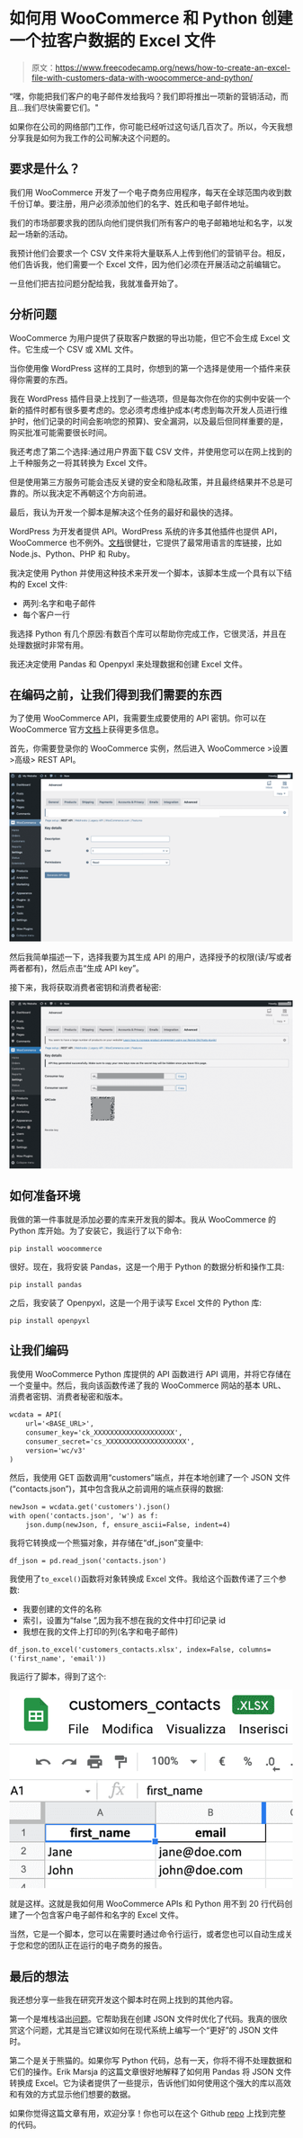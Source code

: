 # 如何用 WooCommerce 和 Python 创建一个拉客户数据的 Excel 文件

> 原文：<https://www.freecodecamp.org/news/how-to-create-an-excel-file-with-customers-data-with-woocommerce-and-python/>

“嘿，你能把我们客户的电子邮件发给我吗？我们即将推出一项新的营销活动，而且…我们尽快需要它们。"

如果你在公司的网络部门工作，你可能已经听过这句话几百次了。所以，今天我想分享我是如何为我工作的公司解决这个问题的。

## 要求是什么？

我们用 WooCommerce 开发了一个电子商务应用程序，每天在全球范围内收到数千份订单。要注册，用户必须添加他们的名字、姓氏和电子邮件地址。

我们的市场部要求我的团队向他们提供我们所有客户的电子邮箱地址和名字，以发起一场新的活动。

我预计他们会要求一个 CSV 文件来将大量联系人上传到他们的营销平台。相反，他们告诉我，他们需要一个 Excel 文件，因为他们必须在开展活动之前编辑它。

一旦他们把吉拉问题分配给我，我就准备开始了。

## 分析问题

WooCommerce 为用户提供了获取客户数据的导出功能，但它不会生成 Excel 文件。它生成一个 CSV 或 XML 文件。

当你使用像 WordPress 这样的工具时，你想到的第一个选择是使用一个插件来获得你需要的东西。

我在 WordPress 插件目录上找到了一些选项，但是每次你在你的实例中安装一个新的插件时都有很多要考虑的。您必须考虑维护成本(考虑到每次开发人员进行维护时，他们记录的时间会影响您的预算)、安全漏洞，以及最后但同样重要的是，购买批准可能需要很长时间。

我还考虑了第二个选择:通过用户界面下载 CSV 文件，并使用您可以在网上找到的上千种服务之一将其转换为 Excel 文件。

但是使用第三方服务可能会违反关键的安全和隐私政策，并且最终结果并不总是可靠的。所以我决定不再朝这个方向前进。

最后，我认为开发一个脚本是解决这个任务的最好和最快的选择。

WordPress 为开发者提供 API。WordPress 系统的许多其他插件也提供 API，WooCommerce 也不例外。[文档](https://docs.woocommerce.com/document/woocommerce-rest-api/)很健壮，它提供了最常用语言的库链接，比如 Node.js、Python、PHP 和 Ruby。

我决定使用 Python 并使用这种技术来开发一个脚本，该脚本生成一个具有以下结构的 Excel 文件:

*   两列:名字和电子邮件
*   每个客户一行

我选择 Python 有几个原因:有数百个库可以帮助你完成工作，它很灵活，并且在处理数据时非常有用。

我还决定使用 Pandas 和 Openpyxl 来处理数据和创建 Excel 文件。

## 在编码之前，让我们得到我们需要的东西

为了使用 WooCommerce API，我需要生成要使用的 API 密钥。你可以在 WooCommerce 官方[文档](https://docs.woocommerce.com/document/woocommerce-rest-api/)上获得更多信息。

首先，你需要登录你的 WooCommerce 实例，然后进入 WooCommerce >设置>高级> REST API。

![0-1](img/fc98abf7620546453569296de5d01e93.png)

然后我简单描述一下，选择我要为其生成 API 的用户，选择授予的权限(读/写或者两者都有)，然后点击“生成 API key”。

接下来，我将获取消费者密钥和消费者秘密:

![screencapture-marcoventuritest-it-wooTest-wp-admin-admin-php-2021-10-06-17_19_38](img/6a478768f687d582c7485d13b23544f9.png)

## 如何准备环境

我做的第一件事就是添加必要的库来开发我的脚本。我从 WooCommerce 的 Python 库开始。为了安装它，我运行了以下命令:

```
pip install woocommerce 
```

很好。现在，我将安装 Pandas，这是一个用于 Python 的数据分析和操作工具:

```
pip install pandas 
```

之后，我安装了 Openpyxl，这是一个用于读写 Excel 文件的 Python 库:

```
pip install openpyxl 
```

## 让我们编码

我使用 WooCommerce Python 库提供的 API 函数进行 API 调用，并将它存储在一个变量中。然后，我向该函数传递了我的 WooCommerce 网站的基本 URL、消费者密钥、消费者秘密和版本。

```
wcdata = API(
    url='<BASE_URL>',
    consumer_key='ck_XXXXXXXXXXXXXXXXXXXX',
    consumer_secret='cs_XXXXXXXXXXXXXXXXXXXX',
    version='wc/v3'
)
```

然后，我使用 GET 函数调用“customers”端点，并在本地创建了一个 JSON 文件(“contacts.json”)，其中包含我从之前调用的端点获得的数据:

```
newJson = wcdata.get('customers').json()
with open('contacts.json', 'w') as f:
    json.dump(newJson, f, ensure_ascii=False, indent=4)
```

我将它转换成一个熊猫对象，并存储在“df_json”变量中:

```
df_json = pd.read_json('contacts.json')
```

我使用了`to_excel()`函数将对象转换成 Excel 文件。我给这个函数传递了三个参数:

*   我要创建的文件的名称
*   索引，设置为“false ”,因为我不想在我的文件中打印记录 id
*   我想在我的文件上打印的列(名字和电子邮件)

```
df_json.to_excel('customers_contacts.xlsx', index=False, columns=('first_name', 'email'))
```

我运行了脚本，得到了这个:

![6bis](img/1164648516c3c6c890be118f596e85c6.png)

就是这样。这就是我如何用 WooCommerce APIs 和 Python 用不到 20 行代码创建了一个包含客户电子邮件和名字的 Excel 文件。

当然，它是一个脚本，您可以在需要时通过命令行运行，或者您也可以自动生成关于您和您的团队正在运行的电子商务的报告。

## 最后的想法

我还想分享一些我在研究开发这个脚本时在网上找到的其他内容。

第一个是堆栈溢出[问题](https://stackoverflow.com/questions/12309269/how-do-i-write-json-data-to-a-file)。它帮助我在创建 JSON 文件时优化了代码。我真的很欣赏这个问题，尤其是当它建议如何在现代系统上编写一个“更好”的 JSON 文件时。

第二个是关于熊猫的。如果你写 Python 代码，总有一天，你将不得不处理数据和它们的操作。Erik Marsja 的这篇文章很好地解释了如何用 Pandas 将 JSON 文件转换成 Excel。它为读者提供了一些提示，告诉他们如何使用这个强大的库以高效和有效的方式显示他们想要的数据。

如果你觉得这篇文章有用，欢迎分享！你也可以在这个 Github [repo](https://github.com/mventuri/-woocommerce-to-excel-python) 上找到完整的代码。